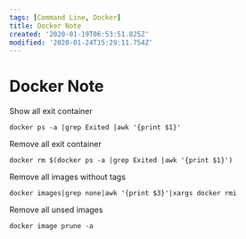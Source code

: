 ```yaml
---
tags: [Command Line, Docker]
title: Docker Note
created: '2020-01-19T06:53:51.825Z'
modified: '2020-01-24T15:29:11.754Z'
---
```


# Docker Note

Show all exit container
```shell
docker ps -a |grep Exited |awk '{print $1}'
```

Remove all exit container
```shell
docker rm $(docker ps -a |grep Exited |awk '{print $1}')
```

Remove all images without tags
```shell
docker images|grep none|awk '{print $3}'|xargs docker rmi
```

Remove all unsed images
```shell
docker image prune -a
```
